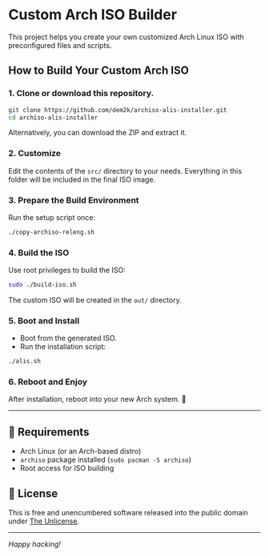 # Custom Arch ISO Builder

This project helps you create your own customized Arch Linux ISO with preconfigured files and scripts.

## How to Build Your Custom Arch ISO

### 1. Clone or download this repository.

```bash
git clone https://github.com/dem2k/archiso-alis-installer.git
cd archiso-alis-installer
```

Alternatively, you can download the ZIP and extract it.

### 2. Customize

Edit the contents of the `src/` directory to your needs.
Everything in this folder will be included in the final ISO image.

### 3. Prepare the Build Environment

Run the setup script once:

```bash
./copy-archiso-releng.sh
```

### 4. Build the ISO

Use root privileges to build the ISO:

```bash
sudo ./build-iso.sh
```

The custom ISO will be created in the `out/` directory.

### 5. Boot and Install

- Boot from the generated ISO.
- Run the installation script:

```bash
./alis.sh
```

### 6. Reboot and Enjoy

After installation, reboot into your new Arch system. 🚀

---

## 🧩 Requirements

- Arch Linux (or an Arch-based distro)
- `archiso` package installed (`sudo pacman -S archiso`)
- Root access for ISO building

## 📄 License

This is free and unencumbered software released into the public domain under [The Unlicense](https://unlicense.org/).

---

*Happy hacking!*

